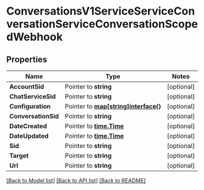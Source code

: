 # ConversationsV1ServiceServiceConversationServiceConversationScopedWebhook

## Properties
Name | Type | Notes
------------ | ------------- | -------------
**AccountSid** | Pointer to **string** | [optional] 
**ChatServiceSid** | Pointer to **string** | [optional] 
**Configuration** | Pointer to [**map[string]interface{}**](.md) | [optional] 
**ConversationSid** | Pointer to **string** | [optional] 
**DateCreated** | Pointer to [**time.Time**](time.Time.md) | [optional] 
**DateUpdated** | Pointer to [**time.Time**](time.Time.md) | [optional] 
**Sid** | Pointer to **string** | [optional] 
**Target** | Pointer to **string** | [optional] 
**Url** | Pointer to **string** | [optional] 

[[Back to Model list]](../README.md#documentation-for-models) [[Back to API list]](../README.md#documentation-for-api-endpoints) [[Back to README]](../README.md)


